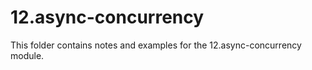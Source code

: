 # 12.async-concurrency

This folder contains notes and examples for the 12.async-concurrency module.
